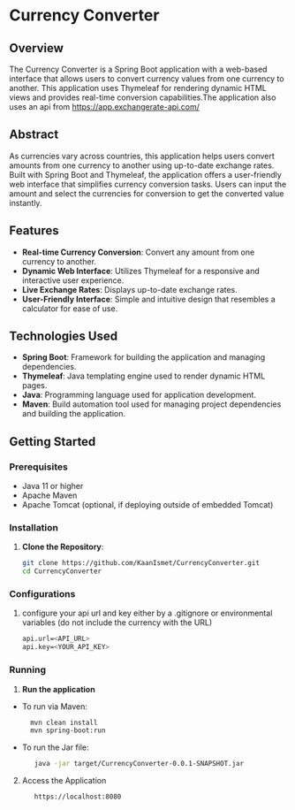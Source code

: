 # Currency Converter

## Overview
The Currency Converter is a Spring Boot application with a web-based interface that allows users to convert currency values from one currency to another. This application uses Thymeleaf for rendering dynamic HTML views and provides real-time conversion capabilities.The application also uses an api from https://app.exchangerate-api.com/

## Abstract
As currencies vary across countries, this application helps users convert amounts from one currency to another using up-to-date exchange rates. Built with Spring Boot and Thymeleaf, the application offers a user-friendly web interface that simplifies currency conversion tasks. Users can input the amount and select the currencies for conversion to get the converted value instantly.

## Features
- **Real-time Currency Conversion**: Convert any amount from one currency to another.
- **Dynamic Web Interface**: Utilizes Thymeleaf for a responsive and interactive user experience.
- **Live Exchange Rates**: Displays up-to-date exchange rates.
- **User-Friendly Interface**: Simple and intuitive design that resembles a calculator for ease of use.

## Technologies Used
- **Spring Boot**: Framework for building the application and managing dependencies.
- **Thymeleaf**: Java templating engine used to render dynamic HTML pages.
- **Java**: Programming language used for application development.
- **Maven**: Build automation tool used for managing project dependencies and building the application.

## Getting Started

### Prerequisites
- Java 11 or higher
- Apache Maven
- Apache Tomcat (optional, if deploying outside of embedded Tomcat)

### Installation

1. **Clone the Repository**:
   ```bash
   git clone https://github.com/KaanIsmet/CurrencyConverter.git
   cd CurrencyConverter
### Configurations

1. configure your api url and key either by a .gitignore or environmental variables (do not include the currency with the URL)
   ```bash
   api.url=<API_URL>
   api.key=<YOUR_API_KEY>
   ```

   


### Running

1. **Run the application**
* To run via Maven:
    ```bash
      mvn clean install
      mvn spring-boot:run
    ```
* To run the Jar file:
  ```bash
     java -jar target/CurrencyConverter-0.0.1-SNAPSHOT.jar
   ```
2. Access the Application
   ```bash
      https://localhost:8080
  
    
      
